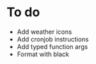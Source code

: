 # To do

- Add weather icons
- Add cronjob instructions
- Add typed function args
- Format with black
